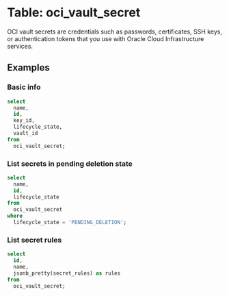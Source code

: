 # Table: oci_vault_secret

OCI vault secrets are credentials such as passwords, certificates, SSH keys, or authentication tokens that you use with Oracle Cloud Infrastructure services.

## Examples

### Basic info

```sql
select
  name,
  id,
  key_id,
  lifecycle_state,
  vault_id
from
  oci_vault_secret;
```

### List secrets in pending deletion state

```sql
select
  name,
  id,
  lifecycle_state
from
  oci_vault_secret
where
  lifecycle_state = 'PENDING_DELETION';
```

### List secret rules

```sql
select
  id,
  name,
  jsonb_pretty(secret_rules) as rules
from
  oci_vault_secret;
```
